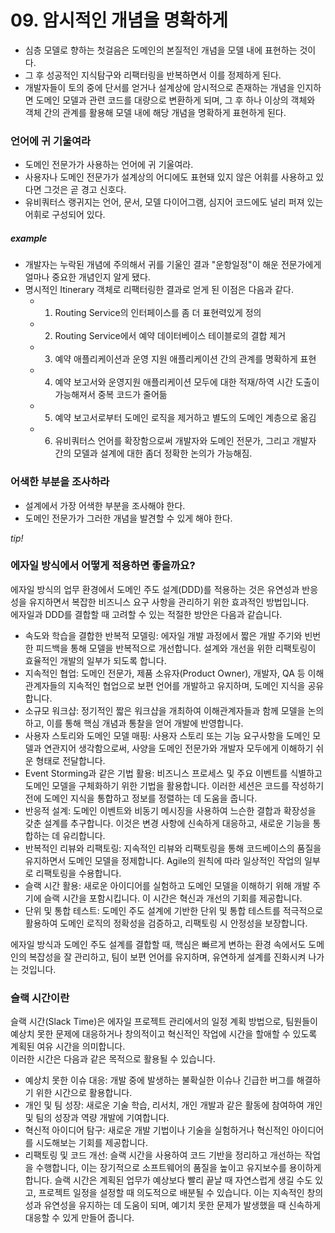 # 09. 암시적인 개념을 명확하게
- 심층 모델로 향하는 첫걸음은 도메인의 본질적인 개념을 모델 내에 표현하는 것이다.
- 그 후 성공적인 지식탐구와 리팩터링을 반복하면서 이를 정제하게 된다.
- 개발자들이 토의 중에 단서를 얻거나 설계상에 암시적으로 존재하는 개념을 인지하면 도메인 모델과 관련 코드를 대량으로 변환하게 되며, 그 후 하나 이상의 객체와 객체 간의 관계를 활용해 모델 내에 해당 개념을 명확하게 표현하게 된다.

### 언어에 귀 기울여라
- 도메인 전문가가 사용하는 언어에 귀 기울여라. 
- 사용자나 도메인 전문가가 설계상의 어디에도 표현돼 있지 않은 어휘를 사용하고 있다면 그것은 곧 경고 신호다.
- 유비쿼터스 랭귀지는 언어, 문서, 모델 다이어그램, 심지어 코드에도 널리 퍼져 있는 어휘로 구성되어 있다.

##### example
- 개발자는 누락된 개념에 주의해서 귀를 기울인 결과 "운항일정"이 해운 전문가에게 얼마나 중요한 개념인지 알게 됐다.
- 명시적인 Itinerary 객체로 리팩터링한 결과로 얻게 된 이점은 다음과 같다.
  - 1. Routing Service의 인터페이스를 좀 더 표현력있게 정의
  - 2. Routing Service에서 예약 데이터베이스 테이블로의 결합 제거
  - 3. 예약 애플리케이션과 운영 지원 애플리케이션 간의 관계를 명확하게 표현
  - 4. 예약 보고서와 운영지원 애플리케이션 모두에 대한 적재/하역 시간 도출이 가능해져서 중복 코드가 줄어듦
  - 5. 예약 보고서로부터 도메인 로직을 제거하고 별도의 도메인 계층으로 옮김
  - 6. 유비쿼터스 언어를 확장함으로써 개발자와 도메인 전문가, 그리고 개발자 간의 모델과 설계에 대한 좀더 정확한 논의가 가능해짐.

### 어색한 부분을 조사하라
- 설계에서 가장 어색한 부분을 조사해야 한다.
- 도메인 전문가가 그러한 개념을 발견할 수 있게 해야 한다.


_tip!_
### 에자일 방식에서 어떻게 적용하면 좋을까요?
에자일 방식의 업무 환경에서 도메인 주도 설계(DDD)를 적용하는 것은 유연성과 반응성을 유지하면서 복잡한 비즈니스 요구 사항을 관리하기 위한 효과적인 방법입니다. </br>
에자일과 DDD를 결합할 때 고려할 수 있는 적절한 방안은 다음과 같습니다.
- 속도와 학습을 결합한 반복적 모델링: 에자일 개발 과정에서 짧은 개발 주기와 빈번한 피드백을 통해 모델을 반복적으로 개선합니다. 설계와 개선을 위한 리팩토링이 효율적인 개발의 일부가 되도록 합니다.
- 지속적인 협업: 도메인 전문가, 제품 소유자(Product Owner), 개발자, QA 등 이해관계자들의 지속적인 협업으로 보편 언어를 개발하고 유지하며, 도메인 지식을 공유합니다.
- 소규모 워크샵: 정기적인 짧은 워크샵을 개최하여 이해관계자들과 함께 모델을 논의하고, 이를 통해 핵심 개념과 통찰을 얻어 개발에 반영합니다.
- 사용자 스토리와 도메인 모델 매핑: 사용자 스토리 또는 기능 요구사항을 도메인 모델과 연관지어 생각함으로써, 사양을 도메인 전문가와 개발자 모두에게 이해하기 쉬운 형태로 전달합니다.
- Event Storming과 같은 기법 활용: 비즈니스 프로세스 및 주요 이벤트를 식별하고 도메인 모델을 구체화하기 위한 기법을 활용합니다. 이러한 세션은 코드를 작성하기 전에 도메인 지식을 통합하고 정보를 정렬하는 데 도움을 줍니다.
- 반응적 설계: 도메인 이벤트와 비동기 메시징을 사용하여 느슨한 결합과 확장성을 갖춘 설계를 추구합니다. 이것은 변경 사항에 신속하게 대응하고, 새로운 기능을 통합하는 데 유리합니다.
- 반복적인 리뷰와 리팩토링: 지속적인 리뷰와 리팩토링을 통해 코드베이스의 품질을 유지하면서 도메인 모델을 정제합니다. Agile의 원칙에 따라 일상적인 작업의 일부로 리팩토링을 수용합니다.
- 슬랙 시간 활용: 새로운 아이디어를 실험하고 도메인 모델을 이해하기 위해 개발 주기에 슬랙 시간을 포함시킵니다. 이 시간은 혁신과 개선의 기회를 제공합니다.
- 단위 및 통합 테스트: 도메인 주도 설계에 기반한 단위 및 통합 테스트를 적극적으로 활용하여 도메인 로직의 정확성을 검증하고, 리팩토링 시 안정성을 보장합니다.

에자일 방식과 도메인 주도 설계를 결합할 때, 핵심은 빠르게 변하는 환경 속에서도 도메인의 복잡성을 잘 관리하고, 팀이 보편 언어를 유지하며, 유연하게 설계를 진화시켜 나가는 것입니다.

### 슬랙 시간이란
슬랙 시간(Slack Time)은 에자일 프로젝트 관리에서의 일정 계획 방법으로, 팀원들이 예상치 못한 문제에 대응하거나 창의적이고 혁신적인 작업에 시간을 할애할 수 있도록 계획된 여유 시간을 의미합니다. </br> 
이러한 시간은 다음과 같은 목적으로 활용될 수 있습니다.

- 예상치 못한 이슈 대응: 개발 중에 발생하는 불확실한 이슈나 긴급한 버그를 해결하기 위한 시간으로 활용합니다.
- 개인 및 팀 성장: 새로운 기술 학습, 리서치, 개인 개발과 같은 활동에 참여하여 개인 및 팀의 성장과 역량 개발에 기여합니다.
- 혁신적 아이디어 탐구: 새로운 개발 기법이나 기술을 실험하거나 혁신적인 아이디어를 시도해보는 기회를 제공합니다.
- 리팩토링 및 코드 개선: 슬랙 시간을 사용하여 코드 기반을 정리하고 개선하는 작업을 수행합니다, 이는 장기적으로 소프트웨어의 품질을 높이고 유지보수를 용이하게 합니다.
슬랙 시간은 계획된 업무가 예상보다 빨리 끝날 때 자연스럽게 생길 수도 있고, 프로젝트 일정을 설정할 때 의도적으로 배분될 수 있습니다. 이는 지속적인 창의성과 유연성을 유지하는 데 도움이 되며, 예기치 못한 문제가 발생했을 때 신속하게 대응할 수 있게 만들어 줍니다.

 